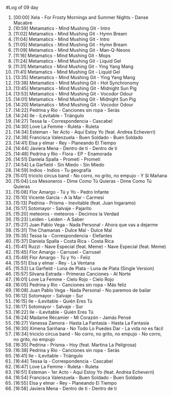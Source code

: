 #Log of 09 day

1. [00:00] Xela - For Frosty Mornings and Summer Nights - Danse Macabre
1. [10:59] Metamatics - Mind Mushing Git - Intro
1. [11:02] Metamatics - Mind Mushing Git - Hymn Bream
1. [11:04] Metamatics - Mind Mushing Git - Intro
1. [11:05] Metamatics - Mind Mushing Git - Hymn Bream
1. [11:09] Metamatics - Mind Mushing Git - Man-Q-Neons
1. [11:16] Metamatics - Mind Mushing Git - Mops
1. [11:24] Metamatics - Mind Mushing Git - Liquid Gel
1. [11:31] Metamatics - Mind Mushing Git - Ying Yang Mang
1. [11:41] Metamatics - Mind Mushing Git - Liquid Gel
1. [13:35] Metamatics - Mind Mushing Git - Ying Yang Mang
1. [13:38] Metamatics - Mind Mushing Git - Hot Synchronomy
1. [13:45] Metamatics - Mind Mushing Git - Midnight Sun Pig
1. [13:53] Metamatics - Mind Mushing Git - Vocodor Odour
1. [14:01] Metamatics - Mind Mushing Git - Midnight Sun Pig
1. [14:20] Metamatics - Mind Mushing Git - Vocodor Odour
1. [14:22] Pedrina y Rio - Canciones sin ropa - Serás
1. [14:24] Ile - iLevitable - Triángulo
1. [14:27] Tessa Ia - Correspondencia - Cascabel
1. [14:30] Love La Femme - Ruleta - Ruleta
1. [14:34] Esteman - 1er Acto - Aquí Estoy Yo (feat. Andrea Echeverri)
1. [14:38] Francisca Valenzuela - Buen Soldado - Buen Soldado
1. [14:41] Elsa y elmar - Rey - Planeando El Tiempo
1. [14:44] Javiera Mena - Dentro de ti - Dentro de ti
1. [14:48] Pedrina y Rio - Flora - EP - Enamorada
1. [14:51] Daniela Spalla - Prometí - Prometí
1. [14:54] La Garfield - Sin Miedo - Sin Miedo
1. [14:59] Indios - Indios - Tu geografía
1. [15:01] triciclo circus band - No corro, no grito, no empujo - Y Si Mañana
1. [15:04] Los Mesoneros - Dime Como Tú Quieras - Dime Como Tú Quieras
1. [15:08] Flor Amargo - Tú y Yo - Pedro Infante
1. [15:10] Vicente García - A la Mar - Carmesí
1. [15:13] Pedrina - Prisma - Inevitable (feat. Juan Ingaramo)
1. [15:17] Sotomayor - Salvaje - Pajarito
1. [15:20] meteoros - meteoros - Decirnos la Verdad
1. [15:23] Leiden - Leiden - A Saber
1. [15:27] Juan Pablo Vega - Nada Personal - Ahora que vas a dejarme
1. [15:31] The Chamanas - Dulce Mal - Dulce Mal
1. [15:35] Tessa Ia - Correspondencia - Elefantes
1. [15:37] Daniela Spalla - Costa Rica - Costa Rica
1. [15:41] Ruzzi - Nave Especial (feat. Meme) - Nave Especial (feat. Meme)
1. [15:45] Flor Amargo - Carrusel - Carrusel
1. [15:49] Flor Amargo - Tú y Yo - Feliz
1. [15:51] Elsa y elmar - Rey - La Ventana
1. [15:53] La Garfield - Luna de Plata - Luna de Plata (Single Version)
1. [15:57] Silvana Estrada - Primeras Canciones - Al Norte
1. [16:01] Love La Femme - Cielo Rojo - Cielo Rojo
1. [16:05] Pedrina y Rio - Canciones sin ropa - Más feliz
1. [16:08] Juan Pablo Vega - Nada Personal - No paremos de bailar
1. [16:12] Sotomayor - Salvaje - Sur
1. [16:15] Ile - iLevitable - Quién Eres Tú
1. [16:17] Sotomayor - Salvaje - Sur
1. [16:22] Ile - iLevitable - Quién Eres Tú
1. [16:24] Madame Récamier - Mi Corazón - Jamás Pensé
1. [16:27] Vanessa Zamora - Hasta La Fantasía - Hasta La Fantasía
1. [16:30] Ximena Sariñana - No Todo Lo Puedes Dar - La vida no es fácil
1. [16:34] triciclo circus band - No corro, no grito, no empujo - No corro, no grito, no empujo
1. [16:35] Pedrina - Prisma - Hoy (feat. Martina La Peligrosa)
1. [16:38] Pedrina y Rio - Canciones sin ropa - Serás
1. [16:41] Ile - iLevitable - Triángulo
1. [16:44] Tessa Ia - Correspondencia - Cascabel
1. [16:47] Love La Femme - Ruleta - Ruleta
1. [16:51] Esteman - 1er Acto - Aquí Estoy Yo (feat. Andrea Echeverri)
1. [16:54] Francisca Valenzuela - Buen Soldado - Buen Soldado
1. [16:55] Elsa y elmar - Rey - Planeando El Tiempo
1. [16:58] Javiera Mena - Dentro de ti - Dentro de ti
